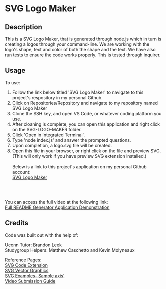 # SVG Logo Maker

## Description
This is a SVG Logo Maker, that is generated through node.js which in turn is creating a logos through your command-line. We are working with the logo's shape, text and color of both the shape and the text. We have also run tests to ensure the code works properly. This is tested through inquirer.  

## Usage

To use: <br>
1. Follow the link below titled 'SVG Logo Maker' to navigate to this project's respository in my personal Github. <br>
2. Click on Repositories/Repository and navigate to my repository named SVG Logo Maker<br>
3. Clone the SSH key, and open VS Code, or whatever coding platform you use. <br>
4. After cloaning is complete, you can open this application and right click on the SVG-LOGO-MAKER folder. <br>
5. Click 'Open in Integrated Terminal'.<br>
6. Type 'node index.js' and answer the prompted questions.<br>
7. Upon completion, a logo.svg file will be created.
8. Open this file in your browser, or right click on the file and preview SVG.(This will only work if you have preview SVG extension installed.)
<br><br>
Below is a link to this project's application on my personal Github account: <br>
<a href="https://github.com/Hflora2010/SVG-Logo-Maker">SVG Logo Maker</a>
<br>
<br>

You can access the full video at the following link: <br>
<a href="https://drive.google.com/file/d/1RL7gX8-xivEKjYmsueAh0rQqErgDDzmN/view"> Full README Generator Application Demonstration</a><br>


## Credits

Code was built out with the help of: <br> 

Uconn Tutor: Brandon Leek <br>
Studygroup Helpers: Matthew Caschetto and Kevin Molyneaux <br>


Reference Pages: <br>
<a href="https://marketplace.visualstudio.com/items?itemName=jock.svg"> SVG Code Extension</a> <br>
<a href="https://en.wikipedia.org/wiki/SVG"> SVG Vector Graphics </a> <br>
<a href="https://commons.wikimedia.org/wiki/SVG_examples"> SVG Examples- Sample axis'</a> <br>
<a href="https://coding-boot-camp.github.io/full-stack/computer-literacy/video-submission-guide"> Video Submission Guide</a> <br>
